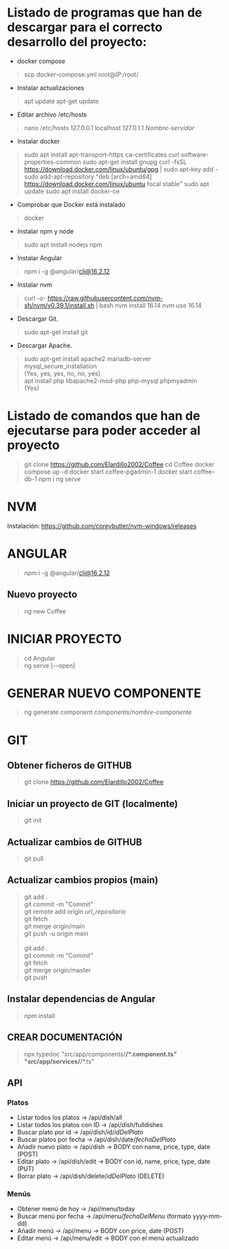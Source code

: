 # Listado de programas que han de descargar para el correcto desarrollo del proyecto:
- docker compose
> scp docker-compose.yml root@_IP_:/root/

- Instalar actualizaciones 
> apt update
> apt-get update

- Editar archivo /etc/hosts
> nano /etc/hosts
127.0.0.1       localhost
127.0.1.1       _Nombre-servidor_

- Instalar docker
> sudo apt install apt-transport-https ca-certificates curl software-properties-common
> sudo apt-get install gnupg
> curl -fsSL https://download.docker.com/linux/ubuntu/gpg | sudo apt-key add -
> sudo add-apt-repository "deb [arch=amd64] https://download.docker.com/linux/ubuntu focal stable"
> sudo apt update
> sudo apt install docker-ce

- Comprobar que Docker está instalado 
> docker

- Instalar npm y node
> sudo apt install nodejs npm

- Instalar Angular
> npm i -g @angular/cli@16.2.12

- Instalar nvm
> curl -o- https://raw.githubusercontent.com/nvm-sh/nvm/v0.39.1/install.sh | bash
> nvm install 16.14
> nvm use 16.14

- Descargar Git.
> sudo apt-get install git



- Descargar Apache.
> sudo apt-get install apache2 mariadb-server \
> mysql_secure_installation \
(Yes, yes, yes, no, no, yes) \
> apt install php libapache2-mod-php php-mysql phpmyadmin \
(Yes)

# Listado de comandos que han de ejecutarse para poder acceder al proyecto
> git clone https://github.com/Elardillo2002/Coffee
> cd Coffee
> docker compose up -d
> docker start coffee-pgadmin-1
> docker start coffee-db-1
> npm i
> ng serve

# NVM
Instalación: https://github.com/coreybutler/nvm-windows/releases

# ANGULAR
> npm i -g @angular/cli@16.2.12

## Nuevo proyecto
> ng new Coffee

# INICIAR PROYECTO
> cd Angular \
> ng serve [--open]

# GENERAR NUEVO COMPONENTE
> ng generate component components/_nombre-componente_

# GIT
## Obtener ficheros de GITHUB
> git clone https://github.com/Elardillo2002/Coffee

## Iniciar un proyecto de GIT (localmente)
> git init

## Actualizar cambios de GITHUB
> git pull

## Actualizar cambios propios (main)
> git add . \
> git commit -m "Commit" \
> git remote add origin _url_repositorio_ \
> git fetch \
> git merge origin/main \
> git push -u origin main \
\
> git add . \
> git commit -m "Commit" \
> git fetch \
> git merge origin/master\
> git push 

## Instalar dependencias de Angular
> npm install

## CREAR DOCUMENTACIÓN
> npx typedoc "src/app/components/**/*.component.ts" "src/app/services/**/*.ts"

## API
### Platos
- Listar todos los platos -> /api/dish/all
- Listar todos los platos con ID -> /api/dish/fulldishes
- Buscar plato por id -> /api/dish/id/_idDelPlato_
- Buscar platos por fecha -> /api/dish/date/_fechaDelPlato_
- Añadir nuevo plato -> /api/dish -> BODY con name, price, type, date (POST)
- Editar plato -> /api/dish/edit -> BODY con id, name, price, type, date (PUT)
- Borrar plato -> /api/dish/delete/_idDelPlato_ (DELETE)

### Menús
- Obtener menú de hoy -> /api/menu/today
- Buscar menú por fecha -> /api/menu/_fechaDelMenu_ (formato yyyy-mm-dd)
- Añadir menú -> /api/menu -> BODY con price, date (POST)
- Editar menú -> /api/menu/edit -> BODY con el menú actualizado